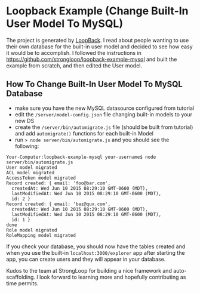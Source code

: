 # Loopback Example (Change Built-In User Model To MySQL)

The project is generated by [LoopBack](http://loopback.io). I read about 
people wanting to use their own database for the built-in user model and 
decided to see how easy it would be to accomplish. I followed the instructions 
in https://github.com/strongloop/loopback-example-mysql and built the example 
from scratch, and then edited the User model.

## How To Change Built-In User Model To MySQL Database
 * make sure you have the new MySQL datasource configured from tutorial
 * edit the `/server/model-config.json` file changing built-in models to your new DS
 * create the `/server/bin/automigrate.js` file (should be built from tutorial) and add `automigrate()` functions for each built-in Model
 * run `> node server/bin/automigrate.js` and you should see the following:

~~~
Your-Computer:loopback-example-mysql your-username$ node server/bin/automigrate.js 
User model migrated
ACL model migrated
AccessToken model migrated
Record created: { email: 'foo@bar.com',
  createdAt: Wed Jun 10 2015 08:29:10 GMT-0600 (MDT),
  lastModifiedAt: Wed Jun 10 2015 08:29:10 GMT-0600 (MDT),
  id: 2 }
Record created: { email: 'baz@qux.com',
  createdAt: Wed Jun 10 2015 08:29:10 GMT-0600 (MDT),
  lastModifiedAt: Wed Jun 10 2015 08:29:10 GMT-0600 (MDT),
  id: 1 }
done
Role model migrated
RoleMapping model migrated
~~~

If you check your database, you should now have the tables created and when you use the 
built-in `localhost:3000/explorer` app after starting the app, you can create users and 
they will appear in your database.

Kudos to the team at StrongLoop for building a nice framework and auto-scaffolding. I look 
forward to learning more and hopefully contributing as time permits.